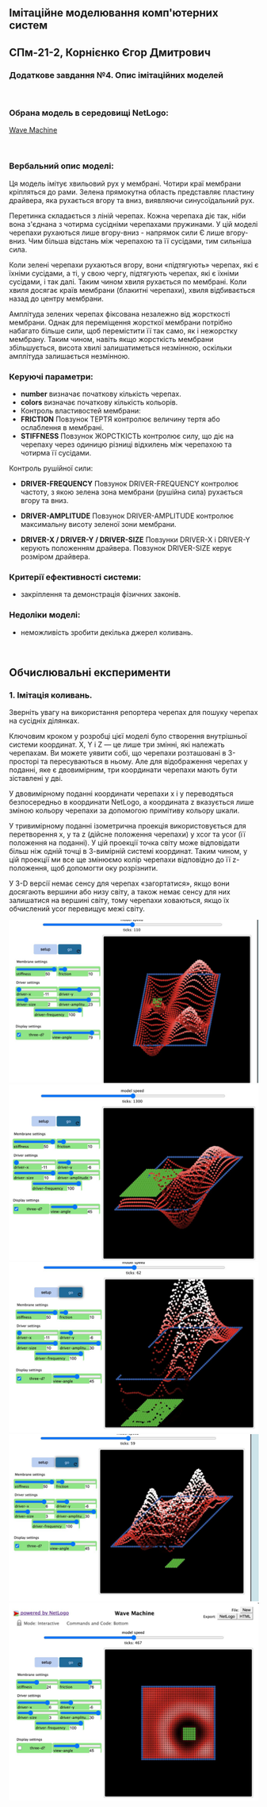 ## Імітаційне моделювання комп'ютерних систем
## СПм-21-2, **Корнієнко Єгор Дмитрович**
### Додаткове завдання №**4**. Опис імітаційних моделей

<br>

### Обрана модель в середовищі NetLogo:
[Wave Machine](http://www.netlogoweb.org/launch#http://www.netlogoweb.org/assets/modelslib/Sample%20Models/Chemistry%20&%20Physics/Waves/Wave%20Machine.nlogo)

<br>

### Вербальний опис моделі:
Ця модель імітує хвильовий рух у мембрані. Чотири краї мембрани кріпляться до рами. Зелена прямокутна область представляє пластину драйвера, яка рухається вгору та вниз, виявляючи синусоїдальний рух.

Перетинка складається з ліній черепах. Кожна черепаха діє так, ніби вона з'єднана з чотирма сусідніми черепахами пружинами. У цій моделі черепахи рухаються лише вгору-вниз - напрямок сили Є лише вгору-вниз. Чим більша відстань між черепахою та її сусідами, тим сильніша сила.

Коли зелені черепахи рухаються вгору, вони «підтягують» черепах, які є їхніми сусідами, а ті, у свою чергу, підтягують черепах, які є їхніми сусідами, і так далі. Таким чином хвиля рухається по мембрані. Коли хвиля досягає країв мембрани (блакитні черепахи), хвиля відбивається назад до центру мембрани.

Амплітуда зелених черепах фіксована незалежно від жорсткості мембрани. Однак для переміщення жорсткої мембрани потрібно набагато більше сили, щоб перемістити її так само, як і нежорстку мембрану. Таким чином, навіть якщо жорсткість мембрани збільшується, висота хвилі залишатиметься незмінною, оскільки амплітуда залишається незмінною.

### Керуючі параметри:
- **number** визначає початкову кількість черепах.
- **colors** визначає початкову кількість кольорів.
- Контроль властивостей мембрани:
- **FRICTION** Повзунок ТЕРТЯ контролює величину тертя або ослаблення в мембрані. 
- **STIFFNESS** Повзунок ЖОРСТКІСТЬ контролює силу, що діє на черепаху через одиницю різниці відхилень між черепахою та чотирма її сусідами.

Контроль рушійної сили:

- **DRIVER-FREQUENCY** Повзунок DRIVER-FREQUENCY контролює частоту, з якою зелена зона мембрани (рушійна сила) рухається вгору та вниз. 
- **DRIVER-AMPLITUDE** Повзунок DRIVER-AMPLITUDE контролює максимальну висоту зеленої зони мембрани.

- **DRIVER-X / DRIVER-Y / DRIVER-SIZE** Повзунки DRIVER-X і DRIVER-Y керують положенням драйвера. Повзунок DRIVER-SIZE керує розміром драйвера.

### Критерії ефективності системи:
- закріплення та демонстрація фізичних законів.

### Недоліки моделі:
- неможливість зробити декілька джерел коливань.

<br>

## Обчислювальні експерименти

### 1. Імітація коливань.
Зверніть увагу на використання репортера черепах для пошуку черепах на сусідніх ділянках.

Ключовим кроком у розробці цієї моделі було створення внутрішньої системи координат. X, Y і Z — це лише три змінні, які належать черепахам. Ви можете уявити собі, що черепахи розташовані в 3-просторі та пересуваються в ньому. Але для відображення черепах у поданні, яке є двовимірним, три координати черепахи мають бути зіставлені у дві.

У двовимірному поданні координати черепахи x і y переводяться безпосередньо в координати NetLogo, а координата z вказується лише зміною кольору черепахи за допомогою примітиву кольору шкали.

У тривимірному поданні ізометрична проекція використовується для перетворення x, y та z (дійсне положення черепахи) у xcor та ycor (її положення на поданні). У цій проекції точка світу може відповідати більш ніж одній точці в 3-вимірній системі координат. Таким чином, у цій проекції ми все ще змінюємо колір черепахи відповідно до її z-положення, щоб допомогти оку розрізнити.

У 3-D версії немає сенсу для черепах «загортатися», якщо вони досягають вершини або низу світу, а також немає сенсу для них залишатися на вершині світу, тому черепахи ховаються, якщо їх обчислений ycor перевищує межі світу.

![Рисунок 1](at-4-1.jpg)
![Рисунок 1](at-4-2.jpg)
![Рисунок 1](at-4-3.jpg)
![Рисунок 1](at-4-4.jpg)
![Рисунок 1](at-4-5.jpg)
